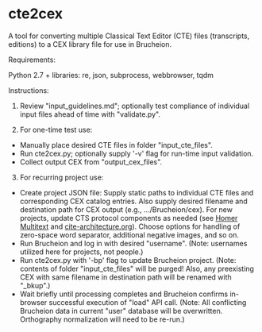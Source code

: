 # cte2cex

A tool for converting multiple Classical Text Editor (CTE) files (transcripts, editions) to a CEX library file for use in Brucheion.

Requirements:

Python 2.7 + libraries: re, json, subprocess, webbrowser, tqdm

Instructions:

1. Review "input\_guidelines.md"; optionally test compliance of individual input files ahead of time with "validate.py".

2. For one-time test use: 

* Manually place desired CTE files in folder "input\_cte\_files".
* Run cte2cex.py; optionally supply '-v' flag for run-time input validation.
* Collect output CEX from "output\_cex\_files".

3. For recurring project use:

* Create project JSON file: Supply static paths to individual CTE files and corresponding CEX catalog entries. Also supply desired filename and destination path for CEX output (e.g., .../Brucheion/cex). For new projects, update CTS protocol components as needed (see [Homer Multitext](https://www.homermultitext.org/hmt-doc/cite/texts/ctsoverview.html) and [cite-architecture.org](http://cite-architecture.org/cts/)). Choose options for handling of zero-space word separator, additional negative images, and so on.
* Run Brucheion and log in with desired "username".
(Note: usernames utilized here for projects, not people.)
* Run cte2cex.py with '-bp' flag to update Brucheion project.
(Note: contents of folder "input\_cte\_files" will be purged! Also, any preexisting CEX with same filename in destination path will be renamed with "_bkup".)
* Wait briefly until processing completes and Brucheion confirms in-browser successful execution of "load" API call. (Note: All conflicting Brucheion data in current "user" database will be overwritten. Orthography normalization will need to be re-run.)